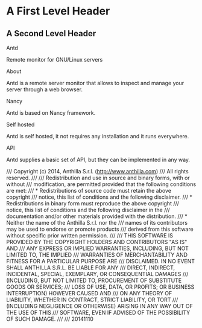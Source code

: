 A First Level Header
====================

A Second Level Header
---------------------

Antd

Remote monitor for GNU/Linux servers

About

Antd is a remote server monitor that allows to inspect and manage your server through a web browser.

Nancy

Antd is based on Nancy framework.

Self hosted

Antd is self hosted, it not requires any installation and it runs everywhere.

API

Antd supplies a basic set of API, but they can be implemented in any way.

///     Copyright (c) 2014, Anthilla S.r.l. (http://www.anthilla.com)
///     All rights reserved.
///
///     Redistribution and use in source and binary forms, with or without
///     modification, are permitted provided that the following conditions are met:
///         * Redistributions of source code must retain the above copyright
///           notice, this list of conditions and the following disclaimer.
///         * Redistributions in binary form must reproduce the above copyright
///           notice, this list of conditions and the following disclaimer in the
///           documentation and/or other materials provided with the distribution.
///         * Neither the name of the Anthilla S.r.l. nor the
///           names of its contributors may be used to endorse or promote products
///           derived from this software without specific prior written permission.
///
///     THIS SOFTWARE IS PROVIDED BY THE COPYRIGHT HOLDERS AND CONTRIBUTORS "AS IS" AND
///     ANY EXPRESS OR IMPLIED WARRANTIES, INCLUDING, BUT NOT LIMITED TO, THE IMPLIED
///     WARRANTIES OF MERCHANTABILITY AND FITNESS FOR A PARTICULAR PURPOSE ARE
///     DISCLAIMED. IN NO EVENT SHALL ANTHILLA S.R.L. BE LIABLE FOR ANY
///     DIRECT, INDIRECT, INCIDENTAL, SPECIAL, EXEMPLARY, OR CONSEQUENTIAL DAMAGES
///     (INCLUDING, BUT NOT LIMITED TO, PROCUREMENT OF SUBSTITUTE GOODS OR SERVICES;
///     LOSS OF USE, DATA, OR PROFITS; OR BUSINESS INTERRUPTION) HOWEVER CAUSED AND
///     ON ANY THEORY OF LIABILITY, WHETHER IN CONTRACT, STRICT LIABILITY, OR TORT
///     (INCLUDING NEGLIGENCE OR OTHERWISE) ARISING IN ANY WAY OUT OF THE USE OF THIS
///     SOFTWARE, EVEN IF ADVISED OF THE POSSIBILITY OF SUCH DAMAGE.
///
///     20141110